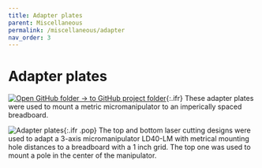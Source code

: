 ```yaml
---
title: Adapter plates
parent: Miscellaneous
permalink: /miscellaneous/adapter
nav_order: 3
---
```


# Adapter plates

[![Open GitHub folder]({{site.baseurl}}/assets/img/GitHub-Mark-32px.png) → to GitHub project folder](https://github.com/reiserlab/Component-Design/tree/main/Miscellaneous/Adapter_metric-imperial_manipulator){:.ifr}
These adapter plates were used to mount a metric micromanipulator to an imperically spaced breadboard.

![Adapter plates]({{site.baseurl}}/assets/img/Miscellaneous/Adapter_metric-imperial_manipulator/Adapter_metric-imperial_micro-manipulator_bottom.png){:.ifr .pop}
The top and bottom laser cutting designs were used to adapt a 3-axis micromanipulator LD40-LM with metrical mounting hole distances to a breadboard with a 1 inch grid. The top one was used to mount a pole in the center of the manipulator.